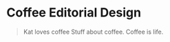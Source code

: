 # Coffee Editorial Design

> Kat loves coffee
Stuff about coffee. Coffee is life.

<!-- Write a paragram about coffee -->
